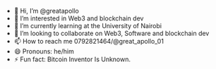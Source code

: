 - 👋 Hi, I’m @greatapollo
- 👀 I’m interested in Web3 and blockchain dev
- 🌱 I’m currently learning at the University of Nairobi 
- 💞️ I’m looking to collaborate on Web3, Software and blockchain dev
- 📫 How to reach me 0792821464/@great_apollo_01
- 😄 Pronouns: he/him
- ⚡ Fun fact: Bitcoin Inventor Is Unknown.

<!---
greatapollo/greatapollo is a ✨ special ✨ repository because its `README.md` (this file) appears on your GitHub profile.
You can click the Preview link to take a look at your changes.
--->
